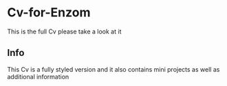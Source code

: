 # Cv-for-Enzom
This is the full Cv please take a look at it

## Info
This Cv is a fully styled version and it also contains mini projects as well as additional information
